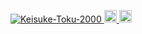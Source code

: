 <p align="left"> 
  <a href="https://github.com/Keisuke-Toku-2000/Keisuke-Toku-2000/">
    <img src="https://komarev.com/ghpvc/?username=Keisuke-Toku-2000" alt="Keisuke-Toku-2000" />
  </a>
  <a href="http://twitter.com/yutkat">
    <img height="20" src="https://img.shields.io/twitter/follow/keisuke2000_?label=Twitter&logo=twitter&style=flat" />
  </a>
  <a href="https://github.com/Keisuke-Toku-2000">
    <img height="20" src="https://img.shields.io/github/followers/Keisuke-Toku-2000?label=follow&logo=github&style=flat" />
  </a>
 </p>
